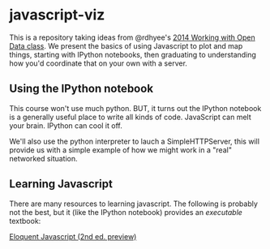 javascript-viz
==============

This is a repository taking ideas from @rdhyee's [2014 Working with Open Data
class](https://github.com/rdhyee/working-open-data-2014). We present the basics
of using Javascript to plot and map things, starting with IPython notebooks,
then graduating to understanding how you'd coordinate that on your own with a
server.

Using the IPython notebook
--------------------------

This course won't use much python. BUT, it turns out the IPython notebook is a
generally useful place to write all kinds of code. JavaScript can melt your
brain. IPython can cool it off.

We'll also use the python interpreter to lauch a SimpleHTTPServer, this will
provide us with a simple example of how we might work in a "real" networked
situation.

Learning Javascript
-------------------

There are many resources to learning javascript. The following is probably not
the best, but it (like the IPython notebook) provides an *executable* textbook:

[Eloquent Javascript (2nd ed.
preview)](http://eloquentjavascript.net/2nd_edition/preview/)
